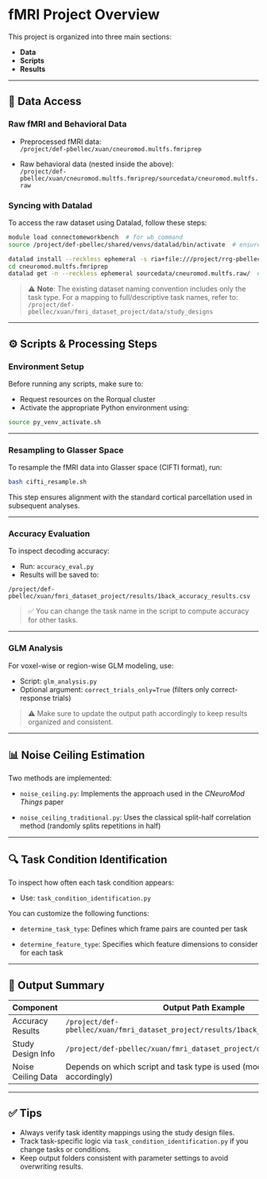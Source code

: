 # fMRI Project Overview

This project is organized into three main sections:

- **Data**
- **Scripts**
- **Results**

---

## 📂 Data Access

### Raw fMRI and Behavioral Data

- Preprocessed fMRI data:  
  `/project/def-pbellec/xuan/cneuromod.multfs.fmriprep`

- Raw behavioral data (nested inside the above):  
  `/project/def-pbellec/xuan/cneuromod.multfs.fmriprep/sourcedata/cneuromod.multfs.raw`

### Syncing with Datalad

To access the raw dataset using Datalad, follow these steps:

```bash
module load connectomeworkbench  # for wb_command
source /project/def-pbellec/shared/venvs/datalad/bin/activate  # ensures correct git-annex version

datalad install --reckless ephemeral -s ria+file:///project/rrg-pbellec/ria-rorqual#~cneuromod.multfs.fmriprep@dev
cd cneuromod.multfs.fmriprep
datalad get -n --reckless ephemeral sourcedata/cneuromod.multfs.raw/  # download raw data
````

> ⚠️ **Note**: The existing dataset naming convention includes only the task type.
> For a mapping to full/descriptive task names, refer to:
> `/project/def-pbellec/xuan/fmri_dataset_project/data/study_designs`

---

## ⚙️ Scripts & Processing Steps

### Environment Setup

Before running any scripts, make sure to:

* Request resources on the Rorqual cluster
* Activate the appropriate Python environment using:

```bash
source py_venv_activate.sh
```

---

### Resampling to Glasser Space

To resample the fMRI data into Glasser space (CIFTI format), run:

```bash
bash cifti_resample.sh
```

This step ensures alignment with the standard cortical parcellation used in subsequent analyses.

---

### Accuracy Evaluation

To inspect decoding accuracy:

* Run: `accuracy_eval.py`
* Results will be saved to:

```text
/project/def-pbellec/xuan/fmri_dataset_project/results/1back_accuracy_results.csv
```

> ✅ You can change the task name in the script to compute accuracy for other tasks.

---

### GLM Analysis

For voxel-wise or region-wise GLM modeling, use:

* Script: `glm_analysis.py`
* Optional argument: `correct_trials_only=True` (filters only correct-response trials)

> ⚠️ Make sure to update the output path accordingly to keep results organized and consistent.

---

## 📊 Noise Ceiling Estimation

Two methods are implemented:

* `noise_ceiling.py`:
  Implements the approach used in the *CNeuroMod Things* paper

* `noise_ceiling_traditional.py`:
  Uses the classical split-half correlation method (randomly splits repetitions in half)

---

## 🔍 Task Condition Identification

To inspect how often each task condition appears:

* Use: `task_condition_identification.py`

You can customize the following functions:

* `determine_task_type`:
  Defines which frame pairs are counted per task

* `determine_feature_type`:
  Specifies which feature dimensions to consider for each task

---

## 📁 Output Summary

| Component          | Output Path Example                                                                 |
| ------------------ | ----------------------------------------------------------------------------------- |
| Accuracy Results   | `/project/def-pbellec/xuan/fmri_dataset_project/results/1back_accuracy_results.csv` |
| Study Design Info  | `/project/def-pbellec/xuan/fmri_dataset_project/data/study_designs`                 |
| Noise Ceiling Data | Depends on which script and task type is used (modify output path accordingly)      |

---

## ✅ Tips

* Always verify task identity mappings using the study design files.
* Track task-specific logic via `task_condition_identification.py` if you change tasks or conditions.
* Keep output folders consistent with parameter settings to avoid overwriting results.
